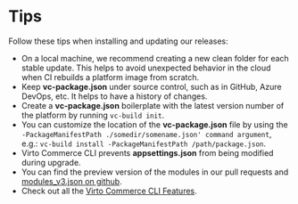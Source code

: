 ﻿
# Tips

Follow these tips when installing and updating our releases:

* On a local machine, we recommend creating a new clean folder for each stable update. This helps to avoid unexpected behavior in the cloud when CI rebuilds a platform image from scratch.
* Keep **vc-package.json** under source control, such as in GitHub, Azure DevOps, etc. It helps to have a history of changes.
* Create a **vc-package.json** boilerplate with the latest version number of the platform by running `vc-build init`.
* You can customize the location of the **vc-package.json** file by using the `-PackageManifestPath ./somedir/somename.json' command argument`, e.g.: `vc-build install -PackageManifestPath /path/package.json`.
* Virto Commerce CLI prevents **appsettings.json** from being modified during upgrade.
* You can find the preview version of the modules in our pull requests and [modules_v3.json on github](https://github.com/VirtoCommerce/vc-modules/blob/master/modules_v3.json).
* Check out all the [Virto Commerce CLI Features](https://github.com/VirtoCommerce/vc-build).